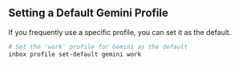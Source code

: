 ## Setting a Default Gemini Profile

If you frequently use a specific profile, you can set it as the default.

```bash
# Set the 'work' profile for Gemini as the default
inbox profile set-default gemini work
```